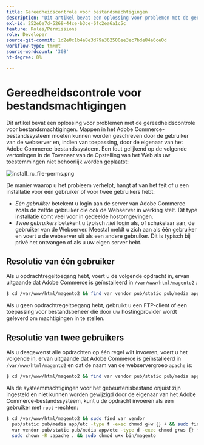 ```yaml
---
title: Gereedheidscontrole voor bestandsmachtigingen
description: 'Dit artikel bevat een oplossing voor problemen met de gereedheidscontrole voor bestandsmachtigingen. Mappen in het Adobe Commerce-bestandssysteem moeten kunnen worden geschreven door de gebruiker van de webserver en, indien van toepassing, door de eigenaar van het Adobe Commerce-bestandssysteem. Een fout gelijkend op de volgende vertoningen in de Tovenaar van de Opstelling van het Web als uw toestemmingen niet behoorlijk worden geplaatst:'
exl-id: 252e6e7d-5269-44ce-b3ce-6fc2ea6a1c5c
feature: Roles/Permissions
role: Developer
source-git-commit: 1d2e0c1b4a8e3d79a362500ee3ec7bde84a6ce0d
workflow-type: tm+mt
source-wordcount: '308'
ht-degree: 0%

---
```


# Gereedheidscontrole voor bestandsmachtigingen

Dit artikel bevat een oplossing voor problemen met de gereedheidscontrole voor bestandsmachtigingen. Mappen in het Adobe Commerce-bestandssysteem moeten kunnen worden geschreven door de gebruiker van de webserver en, indien van toepassing, door de eigenaar van het Adobe Commerce-bestandssysteem. Een fout gelijkend op de volgende vertoningen in de Tovenaar van de Opstelling van het Web als uw toestemmingen niet behoorlijk worden geplaatst:

![ install_rc_file-perms.png ](assets/install_rc_file-perms.png)

De manier waarop u het probleem verhelpt, hangt af van het feit of u een installatie voor één gebruiker of voor twee gebruikers hebt:

* *Één gebruiker* betekent u login aan de server van Adobe Commerce zoals de zelfde gebruiker die ook de Webserver in werking stelt. Dit type installatie komt veel voor in gedeelde hostomgevingen.
* *Twee gebruikers* betekent u typisch *niet* login als, of schakelaar aan, de gebruiker van de Webserver. Meestal meldt u zich aan als één gebruiker en voert u de webserver uit als een andere gebruiker. Dit is typisch bij privé het ontvangen of als u uw eigen server hebt.

## Resolutie van één gebruiker

Als u opdrachtregeltoegang hebt, voert u de volgende opdracht in, ervan uitgaande dat Adobe Commerce is geïnstalleerd in `/var/www/html/magento2` :

```bash
$ cd /var/www/html/magento2 && find var vendor pub/static pub/media app/etc -type f -exec chmod g+w {} + && find var vendor pub/static pub/media app/etc -type d -exec chmod g+w {} + && chmod u+x bin/magento
```

Als u geen opdrachtregeltoegang hebt, gebruikt u een FTP-client of een toepassing voor bestandsbeheer die door uw hostingprovider wordt geleverd om machtigingen in te stellen.

## Resolutie van twee gebruikers

Als u desgewenst alle opdrachten op één regel wilt invoeren, voert u het volgende in, ervan uitgaande dat Adobe Commerce is geïnstalleerd in `/var/www/html/magento2` en dat de naam van de webservergroep `apache` is:

```bash
$ cd /var/www/html/magento2 && find var vendor pub/static pub/media app/etc -type f -exec chmod g+w {} + && find var vendor pub/static pub/media app/etc -type d -exec chmod g+ws {} + && chown -R :apache . && chmod u+x bin/magento
```

Als de systeemmachtigingen voor het gebeurtenisbestand onjuist zijn ingesteld en niet kunnen worden gewijzigd door de eigenaar van het Adobe Commerce-bestandssysteem, kunt u de opdracht invoeren als een gebruiker met `root` -rechten:

```bash
$ cd /var/www/html/magento2 && sudo find var vendor
  pub/static pub/media app/etc -type f -exec chmod g+w {} + && sudo find
  var vendor pub/static pub/media app/etc -type d -exec chmod g+ws {} + &&
  sudo chown -R :apache . && sudo chmod u+x bin/magento
```
